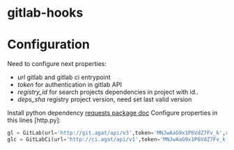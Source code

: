 # gitlab-hooks

# Configuration

Need to configure next properties:
* *url* gitlab and gitlab ci entrypoint
* *token* for authentication in gitlab API
* *registry_id* for search projects dependencies in project with id..
* *deps_sha* registry project version, need set last valid version

Install python dependency [requests package doc](http://docs.python-requests.org/en/latest/user/install/)
Configure properties in this lines [http.py]:
```python
gl = GitLab(url='http://git.agat/api/v3',token='MNJwAaG9x1P6VdZ7Fv_k',registry_id=7,deps_sha='148dbe295770028a22d7492e93cddf37a8a7f2c1')
glc = GitLabCi(url='http://ci.agat/api/v1',token='MNJwAaG9x1P6VdZ7Fv_k')
```

